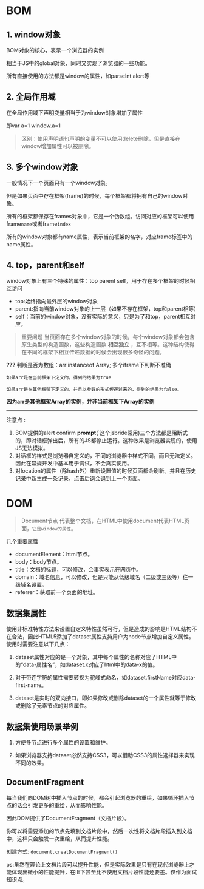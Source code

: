 # BOM
## 1. window对象

BOM对象的核心，表示一个浏览器的实例

相当于JS中的global对象，同时又实现了浏览器的一些功能。

所有直接使用的方法都是window的属性，如parseInt alert等

## 2. 全局作用域


在全局作用域下声明变量相当于为window对象增加了属性

即var a=1     window.a=1

>区别：使用声明语句声明的变量不可以使用delete删除，但是直接在window增加属性可以被删除。

## 3. 多个window对象
一般情况下一个页面只有一个window对象。

但是如果页面中存在框架(frame)的时候，每个框架都将拥有自己的window对象。

所有的框架都保存在frames对象中，它是一个伪数组。访问对应的框架可以使用frame`name`或者frame`index`

所有的window对象都有name属性，表示当前框架的名字，对应frame标签中的name属性。


## 4. top，parent和self	
window对象上有三个特殊的属性：top parent self，用于存在多个框架的时候相互访问

- top:始终指向最外层的window对象
- parent:指向当前window对象的上一层（如果不存在框架，top和parent相等）
- self：当前的window对象，没有实际的意义，只是为了和top，parent相互对应。

>重要问题
当页面存在多个window对象的时候，每个window对象都会包含原生类型的构造函数，这些构造函数 **相互独立** ，互不相等。这种结构使得在不同的框架下相互传递数据的时候会出现很多奇怪的问题。

**???** 判断是否为数组：arr instanceof Array; 多个iframe下判断不准确

`如果arr是在当前框架下定义的，得到的结果为true`

`如果arr是在其他框架下定义的，并且以参数的形式传递过来的，得到的结果为false。`


**因为arr是其他框架Array的实例，并非当前框架下Array的实例**

<hr>


注意点	:
1. BOM提供的alert confirm **prompt**(`这个jsbride常用)三个方法都是阻断式的，即对话框弹出后，所有的JS都停止运行。这种效果是浏览器实现的，使用JS无法模拟。
2. 对话框的样式是浏览器自定义的，不同的浏览器中样式不同，而且无法定义。因此在常规开发中基本用于调试，不会真实使用。
3. 对location的属性（除hash外）重新设置值的时候页面都会刷新。并且在历史记录中新生成一条记录，点击后退会退到上一个页面。



# DOM
>Document节点 代表整个文档，在HTML中使用document代表HTML页面，`它是window的属性`。

几个重要属性
- documentElement：html节点。
- body：body节点。
- title：文档的标题，可以修改，会事实表示在网页中。
- domain：域名信息，可以修改，但是只能从低级域名（二级或三级等）往一级域名设置。
- referrer：获取前一个页面的地址。


## 数据集属性
使用非标准特性方法来设置自定义特性虽然可行，但是造成的影响是HTML结构不在合法，因此HTML5添加了dataset属性支持用户为node节点增加自定义属性。使用时需要注意以下几点：


1. dataset属性对应的是一个对象，其中每个属性的名称对应了HTML中的“data-属性名”，如dataset.x对应了html中的data-x的值。

2. 对于带连字符的属性需要转换为驼峰式命名，如dataset.firstName对应data-first-name。

3. dataset是实时的双向接口，即如果修改或删除dataset的一个属性就等于修改或删除了元素节点的对应属性。

## 数据集使用场景举例
1. 方便多节点进行多个属性的设置和维护。

2. 如果浏览器支持dataset必然支持CSS3，可以借助CSS3的属性选择器来实现不同的效果。


## DocumentFragment
每当我们向DOM树中插入节点的时候，都会引起浏览器的重绘，如果循环插入节点的话会引发更多的重绘，从而影响性能。

因此DOM提供了DocumentFragment（文档片段）。

你可以将需要添加的节点先填到文档片段中，然后一次性将文档片段插入到文档中，这样只会触发一次重绘，从而提升性能。

创建方式:
```document.creatDocumentFragment()```

ps:虽然在理论上文档片段可以提升性能，但是实际效果是只有在现代浏览器上才能体现出微小的性能提升，在IE下甚至比不使用文档片段性能还要差。仅作为面试知识点。


